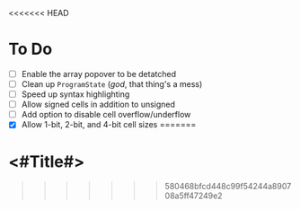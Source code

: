 <<<<<<< HEAD
#  To Do

- [ ] Enable the array popover to be detatched
- [ ] Clean up `ProgramState` (*god*, that thing's a mess)
- [ ] Speed up syntax highlighting
- [ ] Allow signed cells in addition to unsigned
- [ ] Add option to disable cell overflow/underflow
- [x] Allow 1-bit, 2-bit, and 4-bit cell sizes
=======
#  <#Title#>

>>>>>>> 580468bfcd448c99f54244a890708a5ff47249e2
